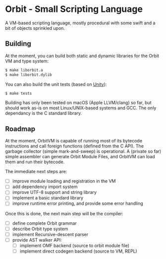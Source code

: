 # Orbit - Small Scripting Language

A VM-based scripting language, mostly procedural with some swift and a bit of 
objects sprinkled upon.

## Building

At the moment, you can build both static and dynamic libraries for the Orbit
VM and type system:

````bash
$ make liborbit.a
$ make liborbit.dylib
````

You can also build the unit tests (based on [Unity][1]):

````bash
$ make tests
````

Building has only been tested on macOS (Apple LLVM/clang) so far, but should
work as-is on most Linux/UNIX-based systems and GCC. The only dependancy is the
C standard library.

## Roadmap

At the moment, OrbitVM is capable of running most of its bytecode instructions
and call foreign functions (defined from the C API). The garbage collector
(simple mark-and-sweep) is operational. A (private so far) simple assembler
can generate Orbit Module Files, and OrbitVM can load them and run their 
bytecode.

The immediate next steps are:

 * [ ] improve module loading and registration in the VM
 * [ ] add dependency import system
 * [ ] improve UTF-8 support and string library
 * [ ] implement a basic standard library
 * [ ] improve runtime error printing, and provide some error handling

Once this is done, the next main step will be the compiler:

 * [ ] define complete Orbit grammar
 * [ ] describe Orbit type system
 * [ ] implement Recursive-descent parser
 * [ ] provide AST walker API:
     * [ ] implement OMF backend (source to orbit module file)
     * [ ] implement direct codegen backend (source to VM, REPL)

   [1]: http://www.throwtheswitch.org/unity/